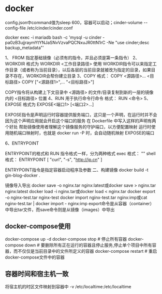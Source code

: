 # docker


config.json中command值为sleep 600，容器可以启动；cinder-volume --config-file /etc/cinder/cinder.conf

docker exec -i mariadb bash -c 'mysql -u cinder -pa0zB3ujjraymYtYNJaSNvVzvaPQCNxuJR0ttN1rC -Ne "use cinder;desc backup_metadata"'


1、 FROM
指定基础镜像（必须有的指令，并且必须是第一条指令）
2、 WORKDIR
格式为 
WORKDIR <工作目录路径>
使用 WORKDIR指令可以来指定工作目录（或者称为当前目录），以后各层的当前目录就被改为指定的目录，如果目录不存在，WORKDIR会帮你建立目录
3、COPY
格式：
COPY <源路径>... <目标路径>
COPY ["<源路径1>",... "<目标路径>"]

COPY指令将从构建上下文目录中 <源路径> 的文件/目录复制到新的一层的镜像内的 <目标路径> 位置
4、RUN
用于执行命令行命令
格式：
RUN <命令>
5、EXPOSE
格式为 
EXPOSE<端口1> [<端口2>...]

EXPOSE指令是声明运行时容器提供服务端口，这只是一个声明，在运行时并不会因为这个声明应用就会开启这个端口的服务
在 Dockerfile 中写入这样的声明有两个好处
帮助镜像使用者理解这个镜像服务的守护端口，以方便配置映射
运行时使用随机端口映射时，也就是 docker run -P 时，会自动随机映射 EXPOSE的端口

6、ENTRYPOINT

ENTRYPOINT的格式和 RUN
 指令格式一样，分为两种格式
exec
 格式：
<ENTRYPOINT> "<CMD>"
shell
 格式：
ENTRYPOINT [ "curl", "-s", "http://ip.cn" ]

ENTRYPOINT指令是指定容器启动程序及参数
二、构建镜像
docker build -t gin-blog-docker .

镜像导入导出
docker save -o nginx.tar nginx:latest或docker save > nginx.tar nginx:latest
docker load -i nginx.tar或docker load < nginx.tar
docker export -o nginx-test.tar nginx-test
docker import nginx-test.tar nginx:imp或cat nginx-test.tar | docker import - nginx:imp
export命令是从容器（container）中导出tar文件，而save命令则是从镜像（images）中导出


## docker-compose使用
docker-compose up -d
docker-compose stop # 停止所有容器
docker-compose down # 要删除所有正在运行的容器且停止服务,停止单个项目中所有容器，而不仅仅是当前目录中的文件所定义的容器
docker-compose restart    # 重启docker-compose文件中的容器


## 容器时间和宿主机一致
将宿主机的时区文件映射到容器中  -v /etc/localtime:/etc/localtime 
